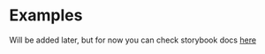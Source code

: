 # Examples

Will be added later, but for now you can check storybook docs [here](https://vue-snap.surge.sh)
